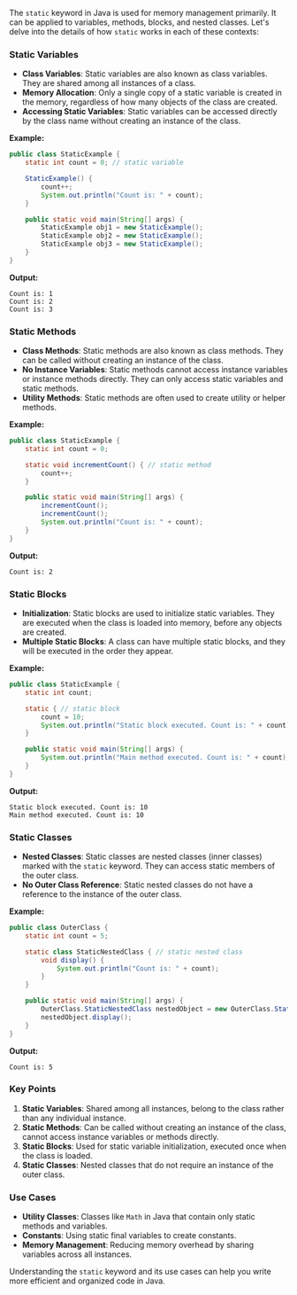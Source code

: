 The `static` keyword in Java is used for memory management primarily. It can be applied to variables, methods, blocks, and nested classes. Let's delve into the details of how `static` works in each of these contexts:

### Static Variables

- **Class Variables**: Static variables are also known as class variables. They are shared among all instances of a class.
- **Memory Allocation**: Only a single copy of a static variable is created in the memory, regardless of how many objects of the class are created.
- **Accessing Static Variables**: Static variables can be accessed directly by the class name without creating an instance of the class.

**Example:**
```java
public class StaticExample {
    static int count = 0; // static variable

    StaticExample() {
        count++;
        System.out.println("Count is: " + count);
    }

    public static void main(String[] args) {
        StaticExample obj1 = new StaticExample();
        StaticExample obj2 = new StaticExample();
        StaticExample obj3 = new StaticExample();
    }
}
```
**Output:**
```
Count is: 1
Count is: 2
Count is: 3
```

### Static Methods

- **Class Methods**: Static methods are also known as class methods. They can be called without creating an instance of the class.
- **No Instance Variables**: Static methods cannot access instance variables or instance methods directly. They can only access static variables and static methods.
- **Utility Methods**: Static methods are often used to create utility or helper methods.

**Example:**
```java
public class StaticExample {
    static int count = 0;

    static void incrementCount() { // static method
        count++;
    }

    public static void main(String[] args) {
        incrementCount();
        incrementCount();
        System.out.println("Count is: " + count);
    }
}
```
**Output:**
```
Count is: 2
```

### Static Blocks

- **Initialization**: Static blocks are used to initialize static variables. They are executed when the class is loaded into memory, before any objects are created.
- **Multiple Static Blocks**: A class can have multiple static blocks, and they will be executed in the order they appear.

**Example:**
```java
public class StaticExample {
    static int count;

    static { // static block
        count = 10;
        System.out.println("Static block executed. Count is: " + count);
    }

    public static void main(String[] args) {
        System.out.println("Main method executed. Count is: " + count);
    }
}
```
**Output:**
```
Static block executed. Count is: 10
Main method executed. Count is: 10
```

### Static Classes

- **Nested Classes**: Static classes are nested classes (inner classes) marked with the `static` keyword. They can access static members of the outer class.
- **No Outer Class Reference**: Static nested classes do not have a reference to the instance of the outer class.

**Example:**
```java
public class OuterClass {
    static int count = 5;

    static class StaticNestedClass { // static nested class
        void display() {
            System.out.println("Count is: " + count);
        }
    }

    public static void main(String[] args) {
        OuterClass.StaticNestedClass nestedObject = new OuterClass.StaticNestedClass();
        nestedObject.display();
    }
}
```
**Output:**
```
Count is: 5
```

### Key Points

1. **Static Variables**: Shared among all instances, belong to the class rather than any individual instance.
2. **Static Methods**: Can be called without creating an instance of the class, cannot access instance variables or methods directly.
3. **Static Blocks**: Used for static variable initialization, executed once when the class is loaded.
4. **Static Classes**: Nested classes that do not require an instance of the outer class.

### Use Cases

- **Utility Classes**: Classes like `Math` in Java that contain only static methods and variables.
- **Constants**: Using static final variables to create constants.
- **Memory Management**: Reducing memory overhead by sharing variables across all instances.

Understanding the `static` keyword and its use cases can help you write more efficient and organized code in Java.
